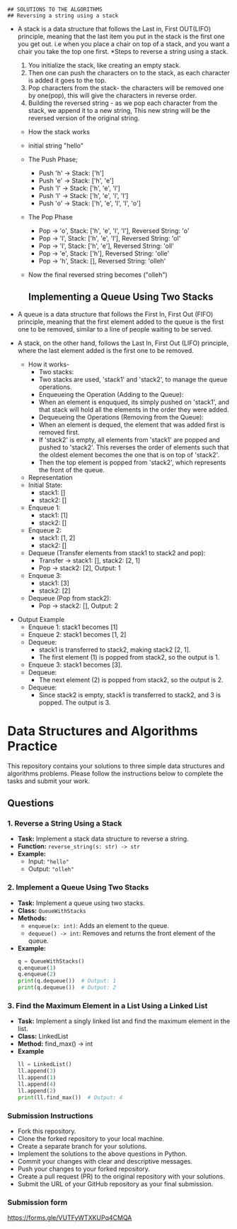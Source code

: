     ## SOLUTIONS TO THE ALGORITHMS
    ## Reversing a string using a stack

- A stack is a data structure that follows the Last in, First OUT(LIFO) principle, meaning that the last item you put in the stack is the first one you get out. i.e when you place a chair on top of a stack, and you want a chair you take the top one first.
  *Steps to reverse a string using a stack.
  1. You initialize the stack, like creating an empty stack.
  2. Then one can push the characters on to the stack, as each character is added it goes to the top.
  3. Pop characters from the stack- the characters will be removed one by one(pop), this will give the characters in reverse order.
  4. Building the reversed string - as we pop each character from the stack, we append it to a new string, This new string will be the reversed version of the original string.

  * How the stack works
  * initial string "hello"
  * The Push Phase;
    - Push 'h' → Stack: ['h']
    - Push 'e' → Stack: ['h', 'e']
    - Push 'l' → Stack: ['h', 'e', 'l']
    - Push 'l' → Stack: ['h', 'e', 'l', 'l']
    - Push 'o' → Stack: ['h', 'e', 'l', 'l', 'o']
  * The Pop Phase
    - Pop → 'o', Stack: ['h', 'e', 'l', 'l'], Reversed String: 'o'
    - Pop → 'l', Stack: ['h', 'e', 'l'], Reversed String: 'ol'
    - Pop → 'l', Stack: ['h', 'e'], Reversed String: 'oll'
    - Pop → 'e', Stack: ['h'], Reversed String: 'olle'
    - Pop → 'h', Stack: [], Reversed String: 'olleh'
  * Now the final reversed string becomes ("olleh")


    ## Implementing a Queue Using Two Stacks
- A queue is a data structure that follows the First In, First Out (FIFO) principle, meaning that the first element added to the queue is the first one to be removed, similar to a line of people waiting to be served.
- A stack, on the other hand, follows the Last In, First Out (LIFO) principle, where the last element added is the first one to be removed.
  * How it works- 
    * Two stacks:
     - Two stacks are used, 'stack1' and 'stack2', to manage the queue operations.
    * Enqueueing the Operation (Adding to the Queue):
     - When an element is enququed, its simply pushed on 'stack1', and that stack will hold all the elements in the order they were added.
    * Dequeueing the Operations (Removing from the Queue):
     - When an element is dequed, the element that was added first is removed first.
     - If 'stack2' is empty, all elements from 'stack1' are popped and pushed to 'stack2'. This reverses the order of elements such that the oldest element becomes the one that is on top of 'stack2'.
     - Then the top element is popped from 'stack2', which represents the front of the queue.
  * Representation
  - Initial State:
    - stack1: []
    - stack2: []
  - Enqueue 1:
    - stack1: [1]
    - stack2: []
  - Enqueue 2:
    - stack1: [1, 2]
    - stack2: []
  - Dequeue (Transfer elements from stack1 to stack2 and pop):
    - Transfer → stack1: [], stack2: [2, 1]
    - Pop → stack2: [2], Output: 1
  - Enqueue 3:
    - stack1: [3]
    - stack2: [2]
  - Dequeue (Pop from stack2):
    - Pop → stack2: [], Output: 2
* Output Example
   - Enqueue 1: stack1 becomes [1]
   - Enqueue 2: stack1 becomes [1, 2]
   - Dequeue:
      - stack1 is transferred to stack2, making stack2 [2, 1].
      - The first element (1) is popped from stack2, so the output is 1.
   - Enqueue 3: stack1 becomes [3].
   - Dequeue:
      - The next element (2) is popped from stack2, so the output is 2.
   - Dequeue:
      - Since stack2 is empty, stack1 is transferred to stack2, and 3 is   popped. The output is 3.












































# Data Structures and Algorithms Practice

This repository contains your solutions to three simple data structures and algorithms problems. Please follow the instructions below to complete the tasks and submit your work.

## Questions

### 1. Reverse a String Using a Stack
- **Task:** Implement a stack data structure to reverse a string.
- **Function:** `reverse_string(s: str) -> str`
- **Example:**
  - Input: `"hello"`
  - Output: `"olleh"`

### 2. Implement a Queue Using Two Stacks
- **Task:** Implement a queue using two stacks.
- **Class:** `QueueWithStacks`
- **Methods:**
  - `enqueue(x: int)`: Adds an element to the queue.
  - `dequeue() -> int`: Removes and returns the front element of the queue.
- **Example:**
  ```python
  q = QueueWithStacks()
  q.enqueue(1)
  q.enqueue(2)
  print(q.dequeue())  # Output: 1
  print(q.dequeue())  # Output: 2


### 3. Find the Maximum Element in a List Using a Linked List
- **Task:** Implement a singly linked list and find the maximum element in the list.
- **Class:** LinkedList
- **Method:** find_max() -> int
- **Example**
  ```python
  ll = LinkedList()
  ll.append(3)
  ll.append(1)
  ll.append(4)
  ll.append(2)
  print(ll.find_max())  # Output: 4


### Submission Instructions
- Fork this repository.
- Clone the forked repository to your local machine.
- Create a separate branch for your solutions.
- Implement the solutions to the above questions in Python.
- Commit your changes with clear and descriptive messages.
- Push your changes to your forked repository.
- Create a pull request (PR) to the original repository with your solutions.
- Submit the URL of your GitHub repository as your final submission.

### Submission form 
https://forms.gle/VUTFyWTXKUPq4CMQA
